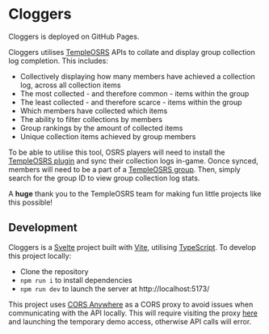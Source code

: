 # Cloggers

Cloggers is deployed on GitHub Pages.

Cloggers utilises [TempleOSRS](https://templeosrs.com/api_doc.php) APIs to collate and display group collection log completion. This includes:

- Collectively displaying how many members have achieved a collection log, across all collection items
- The most collected - and therefore common - items within the group
- The least collected - and therefore scarce - items within the group
- Which members have collected which items
- The ability to filter collections by members
- Group rankings by the amount of collected items
- Unique collection items achieved by group members

To be able to utilise this tool, OSRS players will need to install the [TempleOSRS plugin](https://runelite.net/plugin-hub/show/temple-osrs) and sync their collection logs in-game. Oonce synced, members will need to be a part of a [TempleOSRS group](https://templeosrs.com/groups/view_groups.php). Then, simply search for the group ID to view group collection log stats.

A **huge** thank you to the TempleOSRS team for making fun little projects like this possible!

## Development

Cloggers is a [Svelte](https://svelte.dev/) project built with [Vite](https://vite.dev/), utilising [TypeScript](https://www.typescriptlang.org/). To develop this project locally:

- Clone the repository
- `npm run i` to install dependencies
- `npm run dev` to launch the server at http://localhost:5173/

This project uses [CORS Anywhere](https://github.com/Rob--W/cors-anywhere) as a CORS proxy to avoid issues when communicating with the API locally. This will require visiting the proxy [here](https://cors-anywhere.herokuapp.com/corsdemo) and launching the temporary demo access, otherwise API calls will error.
